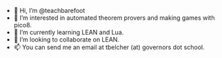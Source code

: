 - 👋 Hi, I’m @teachbarefoot
- 👀 I’m interested in automated theorem provers and making games with pico8.
- 🌱 I’m currently learning LEAN and Lua.
- 💞️ I’m looking to collaborate on LEAN.
- 📫 You can send me an email at tbelcher (at) governors dot school.

<!---
teachbarefoot/teachbarefoot is a ✨ special ✨ repository because its `README.md` (this file) appears on your GitHub profile.
You can click the Preview link to take a look at your changes.
--->
